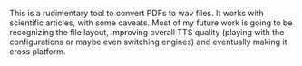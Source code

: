 This is a rudimentary tool to convert PDFs to wav files. It works with scientific articles, with some caveats. Most of my future work is going to be recognizing the file layout,
improving overall TTS quality (playing with the configurations or maybe even switching engines) and eventually making it cross platform.